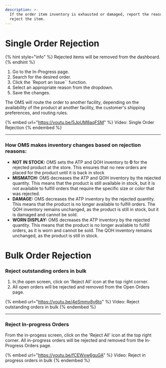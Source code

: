 ```yaml
---
description: >-
  If the order item inventory is exhausted or damaged, report the reason and
  reject the item.
---
```


# Single Order Rejection

{% hint style="info" %}
​Rejected items will be removed from the dashboard.
{% endhint %}

1. Go to the In-Progress page.​
2. ​Search for the desired order.
3. Click the `​Report an Issue`` function.
4. Select an appropriate reason from the dropdown.
5. Save the changes.

The OMS will route the order to another facility, depending on the availability of the product at another facility, the customer's shipping preferences, and routing rules.

{% embed url="https://youtu.be/5JpUM8aqFSM" %}
Video: Single Order Rejection
{% endembed %}

***

### How OMS makes inventory changes based on rejection reasons:

* **NOT IN STOCK:** OMS sets the ATP and QOH inventory to **0** for the rejected product at the store. This ensures that no new orders are placed for the product until it is back in stock
* **MISMATCH:** OMS decreases the ATP and QOH inventory by the rejected quantity. This means that the product is still available in stock, but it is not available to fulfill orders that require the specific size or color that was rejected.
* **DAMAGE:** OMS decreases the ATP inventory by the rejected quantity. This means that the product is no longer available to fulfill orders. The QOH inventory remains unchanged, as the product is still in stock, but it is damaged and cannot be sold.
* **WORN DISPLAY:** OMS decreases the ATP inventory by the rejected quantity. This means that the product is no longer available to fulfill orders, as it is worn and cannot be sold. The QOH inventory remains unchanged, as the product is still in stock.


# Bulk Order Rejection

### Reject outstanding orders in bulk

1. In[ ](https://app.gitbook.com/s/nxEFZBvpZaE6aiGObuBX/adminstration-settings/fulfillment-section)the open screen, click on 'Reject All' icon at the top right corner.
2. All open orders will be rejected and removed from the Open Orders page.​



{% embed url="https://youtu.be/4eSmmv8y6to" %}
Video: Reject outstanding orders in bulk
{% endembed %}

***

### Reject In-progress Orders

From the in-progess screen, click on the ​'Reject All' icon at the top right corner. All in-progress orders will be rejected and removed from the In-Progress Orders page.

{% embed url="https://youtu.be/fCEWxw6guGA" %}
Video: Reject in progress orders in bulk
{% endembed %}